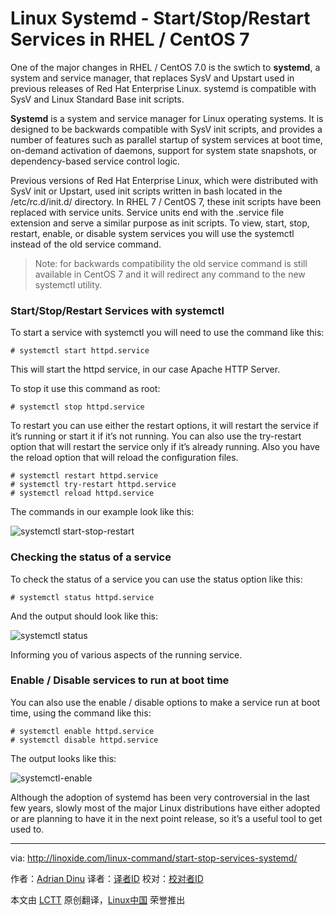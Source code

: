 Linux Systemd - Start/Stop/Restart Services in RHEL / CentOS 7
================================================================================
One of the major changes in RHEL  / CentOS 7.0 is the swtich to **systemd**, a system and service manager, that replaces SysV and Upstart used in previous releases of Red Hat Enterprise Linux. systemd is compatible with SysV and Linux Standard Base init scripts.

**Systemd** is a system and service manager for Linux operating systems. It is designed to be backwards compatible with SysV init scripts, and provides a number of features such as parallel startup of system services at boot time, on-demand activation of daemons, support for system state snapshots, or dependency-based service control logic.

Previous versions of Red Hat Enterprise Linux, which were distributed with SysV init or Upstart, used init scripts written in bash located in the /etc/rc.d/init.d/ directory. In RHEL 7 / CentOS 7, these init scripts have been replaced with service units. Service units end with the .service file extension and serve a similar purpose as init scripts. To view, start, stop, restart, enable, or disable system services you will use the systemctl instead of the old service command.

> Note: for backwards compatibility the old service command is still available in CentOS 7 and it will redirect any command to the new systemctl utility.

### Start/Stop/Restart Services with systemctl ###

To start a service with systemctl you will need to use the command like this:

    # systemctl start httpd.service

This will start the httpd service, in our case Apache HTTP Server.

To stop it use this command as root:

    # systemctl stop httpd.service

To restart you can use either the restart options, it will restart the service if it’s running or start it if it’s not running. You can also use the try-restart option that will restart the service only if it’s already running. Also you have the reload option that will reload the configuration files.

    # systemctl restart httpd.service
    # systemctl try-restart httpd.service
    # systemctl reload httpd.service

The commands in our example look like this:

![systemctl start-stop-restart](http://linoxide.com/wp-content/uploads/2014/08/systemctl-start-stop-restart.gif)

### Checking the status of a service ###

To check the status of a service you can use the status option like this:

    # systemctl status httpd.service

And the output should look like this:

![systemctl status](http://linoxide.com/wp-content/uploads/2014/08/systemctl-status.gif)

Informing you of various aspects of the running service.

### Enable / Disable services to run at boot time ###

You can also use the enable / disable options to make a service run at boot time, using the command like this:

    # systemctl enable httpd.service
    # systemctl disable httpd.service

The output looks like this:

![systemctl-enable](http://linoxide.com/wp-content/uploads/2014/08/systemctl-enable.gif)

Although the adoption of systemd has been very controversial in the last few years, slowly most of the major Linux distributions have either adopted or are planning to have it in the next point release, so it’s a useful tool to get used to.

--------------------------------------------------------------------------------

via: http://linoxide.com/linux-command/start-stop-services-systemd/

作者：[Adrian Dinu][a]
译者：[译者ID](https://github.com/译者ID)
校对：[校对者ID](https://github.com/校对者ID)

本文由 [LCTT](https://github.com/LCTT/TranslateProject) 原创翻译，[Linux中国](http://linux.cn/) 荣誉推出

[a]:http://linoxide.com/author/adriand/